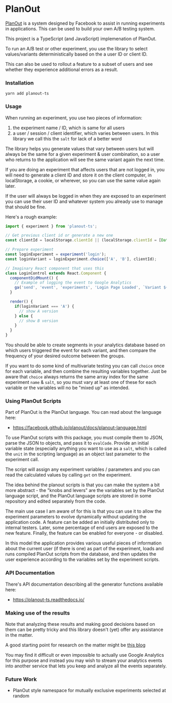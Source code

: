 # PlanOut

[PlanOut](http://facebook.github.io/planout/) is a system designed by Facebook to assist in running experiments in
applications.  This can be used to build your own A/B testing system.

This project is a TypeScript (and JavaScript) implemenation of PlanOut.

To run an A/B test or other experiment, you use the library to select values/variants
deterministically based on the a user ID or client ID.

This can also be used to rollout a feature to a subset of users and see whether
they experience additional errors as a result.

### Installation

    yarn add planout-ts
    
### Usage

When running an experiment, you use two pieces of information: 

1. the experiment name / ID, which is same for all users
2. a user / session / client identifier, which varies between users.  In this
   library we call this the `salt` for lack of a better word

The library helps you generate values that vary between users but will
always be the same for a given experiment & user combination, so a
user who returns to the application will see the same variant again
the next time.

If you are doing an experiment that affects users that are not logged in,
you will need to generate a client ID and store it on the client computer,
in localStorage, a cookie, or wherever, so you can use the same value again
later.

If the user will always be logged in when they are exposed to an experiment
you can use their user ID and whatever system you already use to manage that
should be fine.

Here's a rough example:

```typescript
import { experiment } from 'planout-ts';

// Get previous client id or generate a new one
const clientId = localStorage.clientId || (localStorage.clientId = [Date.now(), Math.floor(Math.random()*0xFFFFFFFF)].join('.'));

// Prepare experiment
const loginExperiment = experiment('login');
const loginVariant = loginExperiment.choice(['A', 'B'], clientId);

// Imaginary React component that uses this
class LoginControl extends React.Component {
  componentDidMount() {
    // Example of logging the event to Google Analytics
    ga('send', 'event', 'experiments', 'Login Page Loaded', `Variant ${loginVariant}`);        
  }

  render() {
    if(loginVariant === 'A') {
      // show A version
    } else {
      // show B version
    }  
  }
}
```

You should be able to create segments in your analytics database based on which
users triggered the event for each variant, and then compare the frequency of 
your desired outcome between the groups.

If you want to do some kind of multivariate testing you can call `choice` once for
each variable, and then combine the resulting variables together.  Just be aware
that `choice` always returns the same array index for the same experiment `name` &
`salt`, so you must vary at least one of these for each variable or the variables
will no be "mixed up" as intended.

### Using PlanOut Scripts

Part of PlanOut is the PlanOut language.  You can read about the language here:

* https://facebook.github.io/planout/docs/planout-language.html

To use PlanOut scripts with this package, you must compile them to JSON, parse the
JSON to objects, and pass it to `evalCode`.  Provide an initial variable state
(especially anything you want to use as a `salt`, which is called the `unit` in
the scripting language) as an object last parameter to the experiment call.

The script will assign any experiment variables / parameters and you can read
the calculated values by calling `get` on the experiment.

The idea behind the planout scripts is that you can make the system a bit more
abstract - the "knobs and levers" are the variables set by the PlanOut language
script, and the PlanOut language scripts are stored in some repository and
edited separately from the code.

The main use case I am aware of for this is that you can use it to allow the
experiment parameters to evolve dynamically without updating the application
code.  A feature can be added an initially distributed only to internal 
testers.  Later, some percentage of end users are exposed to the new feature.
Finally, the feature can be enabled for everyone - or disabled.

In this model the application provides various useful pieces of information
about the current user (if there is one) as part of the experiment, loads
and runs compiled PlanOut scripts from the database, and then updates the
user experience according to the variables set by the experiment scripts.

### API Documentation

There's API documentation describing all the generator functions available here:

* https://planout-ts.readthedocs.io/

### Making use of the results

Note that analyzing these results and making good decisions based on them can be pretty 
tricky and this library doesn't (yet) offer any assistance in the matter.

A good starting point for research on the matter might be [this blog](https://www.evanmiller.org/bayesian-ab-testing.html)

You may find it difficult or even impossible to actually use Google Analytics for this
purpose and instead you may wish to stream your analytics events into another service
that lets you keep and analyze all the events separately.

### Future Work

* PlanOut style namespace for mutually exclusive experiments selected at random

